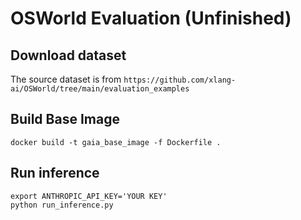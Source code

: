 # OSWorld Evaluation  (Unfinished)

## Download dataset
The source dataset is from `https://github.com/xlang-ai/OSWorld/tree/main/evaluation_examples`

##  Build Base Image
```
docker build -t gaia_base_image -f Dockerfile .
```

## Run inference 
```
export ANTHROPIC_API_KEY='YOUR KEY'
python run_inference.py
```
